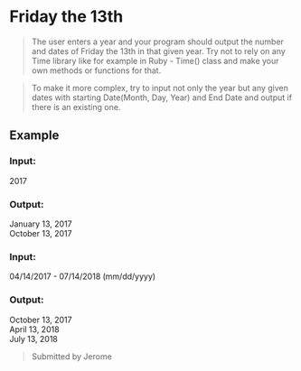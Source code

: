 # Friday the 13th
> The user enters a year and your program should output the number and dates of Friday the 13th in that given year. Try
not to rely on any Time library like for example in Ruby - Time() class and make your own methods or functions for that.

> To make it more complex, try to input not only the year but any given dates with starting Date(Month, Day, Year) and End Date and output if there is an existing one.

## Example

### Input:
2017

### Output:  
January 13, 2017  
October 13, 2017

### Input: 
04/14/2017 - 07/14/2018 (mm/dd/yyyy)

### Output:  
October 13, 2017  
April 13, 2018  
July 13, 2018

> Submitted by Jerome